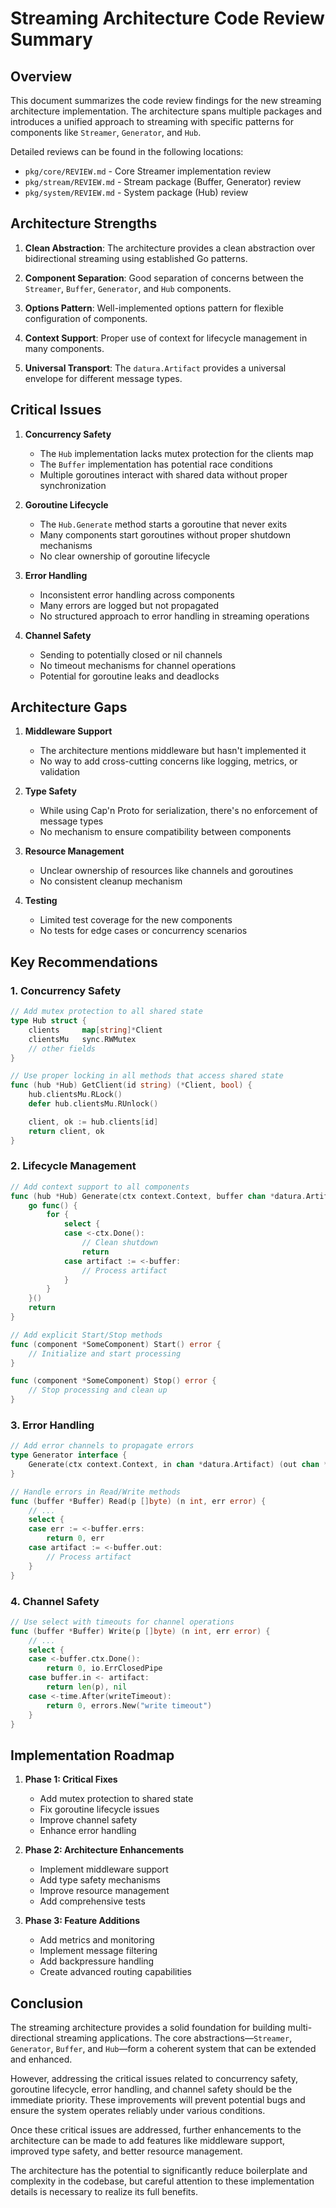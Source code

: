 # Streaming Architecture Code Review Summary

## Overview

This document summarizes the code review findings for the new streaming architecture implementation. The architecture spans multiple packages and introduces a unified approach to streaming with specific patterns for components like `Streamer`, `Generator`, and `Hub`.

Detailed reviews can be found in the following locations:

- `pkg/core/REVIEW.md` - Core Streamer implementation review
- `pkg/stream/REVIEW.md` - Stream package (Buffer, Generator) review
- `pkg/system/REVIEW.md` - System package (Hub) review

## Architecture Strengths

1. **Clean Abstraction**: The architecture provides a clean abstraction over bidirectional streaming using established Go patterns.

2. **Component Separation**: Good separation of concerns between the `Streamer`, `Buffer`, `Generator`, and `Hub` components.

3. **Options Pattern**: Well-implemented options pattern for flexible configuration of components.

4. **Context Support**: Proper use of context for lifecycle management in many components.

5. **Universal Transport**: The `datura.Artifact` provides a universal envelope for different message types.

## Critical Issues

1. **Concurrency Safety**

   - The `Hub` implementation lacks mutex protection for the clients map
   - The `Buffer` implementation has potential race conditions
   - Multiple goroutines interact with shared data without proper synchronization

2. **Goroutine Lifecycle**

   - The `Hub.Generate` method starts a goroutine that never exits
   - Many components start goroutines without proper shutdown mechanisms
   - No clear ownership of goroutine lifecycle

3. **Error Handling**

   - Inconsistent error handling across components
   - Many errors are logged but not propagated
   - No structured approach to error handling in streaming operations

4. **Channel Safety**
   - Sending to potentially closed or nil channels
   - No timeout mechanisms for channel operations
   - Potential for goroutine leaks and deadlocks

## Architecture Gaps

1. **Middleware Support**

   - The architecture mentions middleware but hasn't implemented it
   - No way to add cross-cutting concerns like logging, metrics, or validation

2. **Type Safety**

   - While using Cap'n Proto for serialization, there's no enforcement of message types
   - No mechanism to ensure compatibility between components

3. **Resource Management**

   - Unclear ownership of resources like channels and goroutines
   - No consistent cleanup mechanism

4. **Testing**
   - Limited test coverage for the new components
   - No tests for edge cases or concurrency scenarios

## Key Recommendations

### 1. Concurrency Safety

```go
// Add mutex protection to all shared state
type Hub struct {
	clients     map[string]*Client
	clientsMu   sync.RWMutex
	// other fields
}

// Use proper locking in all methods that access shared state
func (hub *Hub) GetClient(id string) (*Client, bool) {
	hub.clientsMu.RLock()
	defer hub.clientsMu.RUnlock()

	client, ok := hub.clients[id]
	return client, ok
}
```

### 2. Lifecycle Management

```go
// Add context support to all components
func (hub *Hub) Generate(ctx context.Context, buffer chan *datura.Artifact) (err error) {
	go func() {
		for {
			select {
			case <-ctx.Done():
				// Clean shutdown
				return
			case artifact := <-buffer:
				// Process artifact
			}
		}
	}()
	return
}

// Add explicit Start/Stop methods
func (component *SomeComponent) Start() error {
	// Initialize and start processing
}

func (component *SomeComponent) Stop() error {
	// Stop processing and clean up
}
```

### 3. Error Handling

```go
// Add error channels to propagate errors
type Generator interface {
	Generate(ctx context.Context, in chan *datura.Artifact) (out chan *datura.Artifact, errs chan error)
}

// Handle errors in Read/Write methods
func (buffer *Buffer) Read(p []byte) (n int, err error) {
	// ...
	select {
	case err := <-buffer.errs:
		return 0, err
	case artifact := <-buffer.out:
		// Process artifact
	}
}
```

### 4. Channel Safety

```go
// Use select with timeouts for channel operations
func (buffer *Buffer) Write(p []byte) (n int, err error) {
	// ...
	select {
	case <-buffer.ctx.Done():
		return 0, io.ErrClosedPipe
	case buffer.in <- artifact:
		return len(p), nil
	case <-time.After(writeTimeout):
		return 0, errors.New("write timeout")
	}
}
```

## Implementation Roadmap

1. **Phase 1: Critical Fixes**

   - Add mutex protection to shared state
   - Fix goroutine lifecycle issues
   - Improve channel safety
   - Enhance error handling

2. **Phase 2: Architecture Enhancements**

   - Implement middleware support
   - Add type safety mechanisms
   - Improve resource management
   - Add comprehensive tests

3. **Phase 3: Feature Additions**
   - Add metrics and monitoring
   - Implement message filtering
   - Add backpressure handling
   - Create advanced routing capabilities

## Conclusion

The streaming architecture provides a solid foundation for building multi-directional streaming applications. The core abstractions—`Streamer`, `Generator`, `Buffer`, and `Hub`—form a coherent system that can be extended and enhanced.

However, addressing the critical issues related to concurrency safety, goroutine lifecycle, error handling, and channel safety should be the immediate priority. These improvements will prevent potential bugs and ensure the system operates reliably under various conditions.

Once these critical issues are addressed, further enhancements to the architecture can be made to add features like middleware support, improved type safety, and better resource management.

The architecture has the potential to significantly reduce boilerplate and complexity in the codebase, but careful attention to these implementation details is necessary to realize its full benefits.
